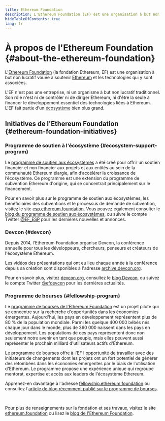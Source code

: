 ```yaml
---
title: Ethereum Foundation
description: L'Ethereum Foundation (EF) est une organisation à but non lucratif destinée à soutenir Ethereum et les technologies qui y sont associées.
hideTableOfContents: true
lang: fr
---
```


# À propos de l'Ethereum Foundation {#about-the-ethereum-foundation}

<Logo/>

L'[Ethereum Foundation](http://ethereum.foundation/) (la fondation Ethereum, EF) est une organisation à but non lucratif vouée à soutenir [Ethereum](/what-is-ethereum/) et les technologies qui y sont associées.

L'EF n'est pas une entreprise, ni un organisme à but non lucratif traditionnel. Son rôle n'est ni de contrôler ni de diriger Ethereum, ni d'être la seule à financer le développement essentiel des technologies liées à Ethereum. L'EF fait partie d'un [écosystème](/community/) bien plus grand.

## Initiatives de l'Ethereum Foundation {#ethereum-foundation-initiatives}

### Programme de soutien à l'écosystème {#ecosystem-support-program}

Le [programme de soutien aux écosystèmes](https://esp.ethereum.foundation/) a été créé pour offrir un soutien financier et non financier aux projets et aux entités au sein de la communauté Ethereum élargie, afin d’accélérer la croissance de l’écosystème. Ce programme est une extension du programme de subvention Ethereum d'origine, qui se concentrait principalement sur le financement.

Pour en savoir plus sur le programme de soutien aux écosystèmes, les bénéficiaires des subventions et le processus de demande de subvention, visitez le site [esp.ethereum.foundation](https://esp.ethereum.foundation/). Vous pouvez également consulter le [blog du programme de soutien aux écosystèmes](https://blog.ethereum.org/category/ecosystem-support-program/), ou suivre le compte Twitter [@EF_ESP](https://twitter.com/EF_ESP) pour les dernières nouvelles et annonces.

### Devcon {#devcon}

Depuis 2014, l'Ethereum Foundation organise Devcon, la conférence annuelle pour tous les développeurs, chercheurs, penseurs et créateurs de l'écosystème Ethereum.

Les vidéos des présentations qui ont eu lieu chaque année à la conférence depuis sa création sont disponibles à l'adresse [archive.devcon.org](https://archive.devcon.org/).

Pour en savoir plus, visitez [devcon.org](https://devcon.org/), consultez le [blog Devcon](https://blog.ethereum.org/category/devcon/), ou suivez le compte Twitter [@efdevcon](https://twitter.com/EFDevcon) pour les dernières actualités.

### Programme de bourses {#fellowship-program}

Le [programme de bourses de l'Ethereum Foundation](https://fellowship.ethereum.foundation/) est un projet pilote qui se concentre sur la recherche d'opportunités dans les économies émergentes. Aujourd'hui, les pays en développement représentent plus de 80 % de la population mondiale. Parmi les quelque 400 000 bébés nés chaque jour dans le monde, plus de 360 000 naissent dans les pays en développement. Les populations de ces pays représentent donc non seulement notre avenir en tant que peuple, mais elles peuvent aussi représenter le prochain milliard d'utilisateurs actifs d'Ethereum.

Le programme de bourses offre à l'EF l'opportunité de travailler avec des initiateurs de changements dont les projets ont un fort potentiel de générer des retombées dans les économies émergentes par le biais de l'utilisation d'Ethereum. Le programme propose une expérience unique qui regroupe mentorat, expertise et accès aux leaders de l'écosystème Ethereum.

Apprenez-en davantage à l'adresse [fellowship.ethereum.foundation](https://fellowship.ethereum.foundation/) ou consultez l'[article de blog récemment publié sur le programme de bourses](https://blog.ethereum.org/2021/05/07/ethereum-for-the-next-billion/).

<br/>

Pour plus de renseignements sur la fondation et ses travaux, visitez le site [ethereum.foundation](http://ethereum.foundation/) ou lisez le [blog de l'Ethereum Foundation](https://blog.ethereum.org/).

